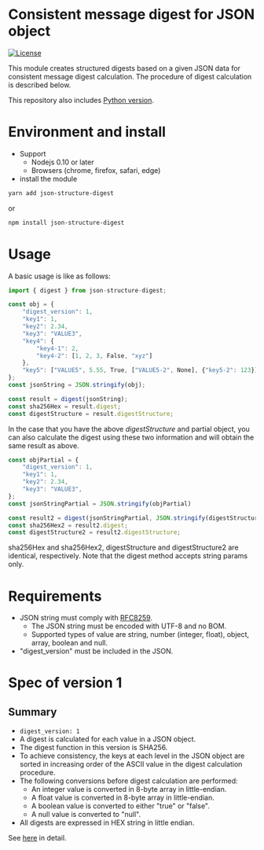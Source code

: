 Consistent message digest for JSON object
=====

[![License](https://img.shields.io/badge/License-Apache%202.0-blue.svg)](https://opensource.org/licenses/Apache-2.0)

This module creates structured digests based on a given JSON data for consistent message digest calculation. The procedure of digest calculation is described below.

This repository also includes [Python version](../python/README.md).



# Environment and install
* Support
  - Nodejs 0.10 or later
  - Browsers (chrome, firefox, safari, edge)
* install the module
```bash
yarn add json-structure-digest
```
or
```bash
npm install json-structure-digest
```


# Usage

A basic usage is like as follows:
```javascript
import { digest } from json-structure-digest;

const obj = {
    "digest_version": 1,
    "key1": 1,
    "key2": 2.34,
    "key3": "VALUE3",
    "key4": {
        "key4-1": 2,
        "key4-2": [1, 2, 3, False, "xyz"]
    },
    "key5": ["VALUE5", 5.55, True, ["VALUE5-2", None], {"key5-2": 123}]
};
const jsonString = JSON.stringify(obj);

const result = digest(jsonString);
const sha256Hex = result.digest;
const digestStructure = result.digestStructure;
```

In the case that you have the above *digestStructure* and partial object, you can also calculate the digest using these two information and will obtain the same result as above.

```javascript
const objPartial = {
    "digest_version": 1,
    "key1": 1,
    "key2": 2.34,
    "key3": "VALUE3",
};
const jsonStringPartial = JSON.stringify(objPartial)

const result2 = digest(jsonStringPartial, JSON.stringify(digestStructure))
const sha256Hex2 = result2.digest;
const digestStructure2 = result2.digestStructure;
```

sha256Hex and sha256Hex2, digestStructure and digestStructure2  are identical, respectively. Note that the digest method accepts string params only.



# Requirements
* JSON string must comply with [RFC8259](https://tools.ietf.org/html/rfc8259).
  - The JSON string must be encoded with UTF-8 and no BOM.
  - Supported types of value are string, number (integer, float), object, array, boolean and null. 
* "digest_version" must be included in the JSON.



# Spec of version 1
## Summary
* ```digest_version: 1```
* A digest is calculated for each value in a JSON object.
* The digest function in this version is SHA256.
* To achieve consistency, the keys at each level in the JSON object are sorted in increasing order of the ASCII value in the digest calculation procedure.
* The following conversions before digest calculation are performed:
  - An integer value is converted in 8-byte array in little-endian. 
  - A float value is converted in 8-byte array in little-endian.
  - A boolean value is converted to either "true" or "false".
  - A null value is converted to "null".
* All digests are expressed in HEX string in little endian.


See [here](../README.md) in detail.
